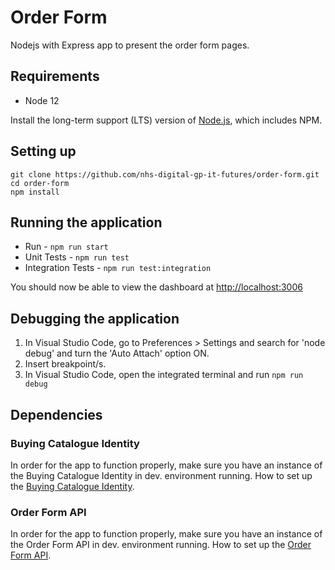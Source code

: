 

# Order Form

  

Nodejs with Express app to present the order form pages.

  

## Requirements
- Node 12

Install the long-term support (LTS) version of <a href="https://nodejs.org/en/">Node.js</a>, which includes NPM.

  

## Setting up
```
git clone https://github.com/nhs-digital-gp-it-futures/order-form.git
cd order-form
npm install
```
## Running the application
- Run - `npm run start`
- Unit Tests - `npm run test`
- Integration Tests - `npm run test:integration`

You should now be able to view the dashboard at [http://localhost:3006](http://localhost:3006)

## Debugging the application

 1. In Visual Studio Code, go to Preferences > Settings and search for 'node debug' and turn the 'Auto Attach' option ON.
 2. Insert breakpoint/s.
 3. In Visual Studio Code, open the integrated terminal and run `npm run debug`

## Dependencies
### Buying Catalogue Identity
In order for the app to function properly, make sure you have an instance of the Buying Catalogue Identity in dev. environment running. How to set up the [Buying Catalogue Identity](https://github.com/nhs-digital-gp-it-futures/BuyingCatalogueIdentity/blob/master/README.md#running-the-application "Identity Server Running the application").

### Order Form API
In order for the app to function properly, make sure you have an instance of the Order Form API in dev. environment running. How to set up the [Order Form API](https://github.com/nhs-digital-gp-it-futures/BuyingCatalogueOrdering#running-the-application).
